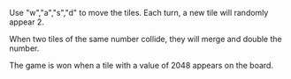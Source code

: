 Use "w","a","s","d" to move the tiles. Each turn, a new tile will randomly appear 2.

When two tiles of the same number collide, they will merge and double the number.

The game is won when a tile with a value of 2048 appears on the board.
